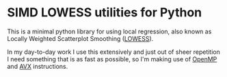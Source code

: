 # SIMD LOWESS utilities for Python

This is a minimal python library for using local regression, also known as 
Locally Weighted Scatterplot Smoothing ([LOWESS](https://en.wikipedia.org/wiki/Local_regression)).

In my day-to-day work I use this extensively and just out of sheer repetition I 
need something that is as fast as possible, so I'm making use of [OpenMP](www.openmp.org) 
and [AVX](https://en.wikipedia.org/wiki/AVX-512) instructions. 
